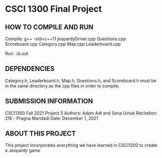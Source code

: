 # CSCI 1300 Final Project

## HOW TO COMPILE AND RUN
Compile: g++ -std=c++11 jeopardyDriver.cpp Questions.cpp Scoreboard.cpp Category.cpp Map.cpp Leaderboard.cpp

Run: ./a.out

## DEPENDENCIES
Category.h, Leaderboard.h, Map.h, Questions.h, and Scoreboard.h must be in the same directory as the cpp files in 
order to compile.

## SUBMISSION INFORMATION
CSCI1300 Fall 2021 Project 3
Authors: Adam Adl and Sena Uctuk
Recitation: 216 - Pragna Mandadi
Date: December 1, 2021

## ABOUT THIS PROJECT
This project incorporates everything we have learned in CSCI1300 to create a Jeopardy game

